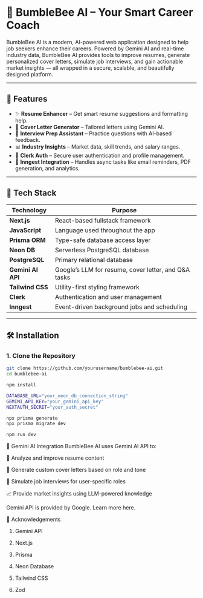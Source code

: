 # 🐝 BumbleBee AI – Your Smart Career Coach

BumbleBee AI is a modern, AI-powered web application designed to help job seekers enhance their careers. Powered by Gemini AI and real-time industry data, BumbleBee AI provides tools to improve resumes, generate personalized cover letters, simulate job interviews, and gain actionable market insights — all wrapped in a secure, scalable, and beautifully designed platform.

---

## 🚀 Features

- ✨ **Resume Enhancer** – Get smart resume suggestions and formatting help.
- 📝 **Cover Letter Generator** – Tailored letters using Gemini AI.
- 🎤 **Interview Prep Assistant** – Practice questions with AI-based feedback.
- 📊 **Industry Insights** – Market data, skill trends, and salary ranges.
- 🔐 **Clerk Auth** – Secure user authentication and profile management.
- 🔄 **Inngest Integration** – Handles async tasks like email reminders, PDF generation, and analytics.

---

## 🧰 Tech Stack

| Technology         | Purpose                                                |
|--------------------|--------------------------------------------------------|
| **Next.js**        | React-based fullstack framework                        |
| **JavaScript**     | Language used throughout the app                       |
| **Prisma ORM**     | Type-safe database access layer                        |
| **Neon DB**        | Serverless PostgreSQL database                         |
| **PostgreSQL**     | Primary relational database                            |
| **Gemini AI API**  | Google’s LLM for resume, cover letter, and Q&A tasks   |
| **Tailwind CSS**   | Utility-first styling framework                        |
| **Clerk**          | Authentication and user management                     |
| **Inngest**        | Event-driven background jobs and scheduling            |

---

## 🛠️ Installation

### 1. Clone the Repository

```bash
git clone https://github.com/yourusername/bumblebee-ai.git
cd bumblebee-ai
```

``` bash 
npm install
```

```bash
DATABASE_URL="your_neon_db_connection_string"
GEMINI_API_KEY="your_gemini_api_key"
NEXTAUTH_SECRET="your_auth_secret"
```

```bash
npx prisma generate
npx prisma migrate dev
```

```bash
npm run dev
```

🤖 Gemini AI Integration
BumbleBee AI uses Gemini AI API to:

🧠 Analyze and improve resume content

🧾 Generate custom cover letters based on role and tone

🎯 Simulate job interviews for user-specific roles

📈 Provide market insights using LLM-powered knowledge

Gemini API is provided by Google. Learn more here.


📣 Acknowledgements
1. Gemini API

2. Next.js

3. Prisma

4. Neon Database

5. Tailwind CSS

6. Zod